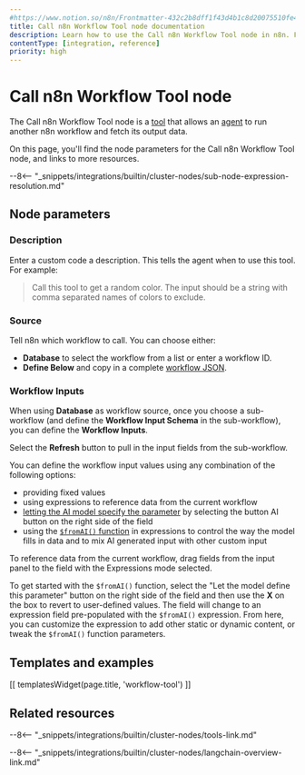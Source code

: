 ```yaml
---
#https://www.notion.so/n8n/Frontmatter-432c2b8dff1f43d4b1c8d20075510fe4
title: Call n8n Workflow Tool node documentation
description: Learn how to use the Call n8n Workflow Tool node in n8n. Follow technical documentation to integrate Call n8n Workflow Tool node into your workflows.
contentType: [integration, reference]
priority: high
---
```


# Call n8n Workflow Tool node

The Call n8n Workflow Tool node is a [tool](/glossary.md#ai-tool) that allows an [agent](/glossary.md#ai-agent) to run another n8n workflow and fetch its output data. 

On this page, you'll find the node parameters for the Call n8n Workflow Tool node, and links to more resources.

--8<-- "_snippets/integrations/builtin/cluster-nodes/sub-node-expression-resolution.md"

## Node parameters

### Description

Enter a custom code a description. This tells the agent when to use this tool. For example:

> Call this tool to get a random color. The input should be a string with comma separated names of colors to exclude.

### Source

Tell n8n which workflow to call. You can choose either:

* **Database** to select the workflow from a list or enter a workflow ID.
* **Define Below** and copy in a complete [workflow JSON](/workflows/export-import.md).

### Workflow Inputs

When using **Database** as workflow source, once you choose a sub-workflow (and define the **Workflow Input Schema** in the sub-workflow), you can define the **Workflow Inputs**.

Select the **Refresh** button to pull in the input fields from the sub-workflow.

You can define the workflow input values using any combination of the following options:

* providing fixed values
* using expressions to reference data from the current workflow
* [letting the AI model specify the parameter](/advanced-ai/examples/using-the-fromai-function.md) by selecting the button AI button on the right side of the field
* using the [`$fromAI()` function](/advanced-ai/examples/using-the-fromai-function.md#use-the-fromai-function) in expressions to control the way the model fills in data and to mix AI generated input with other custom input

To reference data from the current workflow, drag fields from the input panel to the field with the Expressions mode selected.

To get started with the `$fromAI()` function, select the "Let the model define this parameter" button on the right side of the field and then use the **X** on the box to revert to user-defined values. The field will change to an expression field pre-populated with the `$fromAI()` expression. From here, you can customize the expression to add other static or dynamic content, or tweak the `$fromAI()` function parameters.

## Templates and examples

<!-- see https://www.notion.so/n8n/Pull-in-templates-for-the-integrations-pages-37c716837b804d30a33b47475f6e3780 -->
[[ templatesWidget(page.title, 'workflow-tool') ]]

## Related resources

--8<-- "_snippets/integrations/builtin/cluster-nodes/tools-link.md"

--8<-- "_snippets/integrations/builtin/cluster-nodes/langchain-overview-link.md"

